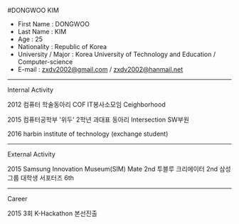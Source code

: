 #DONGWOO KIM
 - First Name : DONGWOO
 - Last Name : KIM
 - Age : 25
 - Nationality : Republic of Korea
 - University / Major : Korea University of Technology and Education / Computer-science
 - E-mail : zxdv2002@gmail.com / zxdv2002@hanmail.net

----------------------------------------------------------------------------------------------------------------------------------

Internal Activity

2012
컴퓨터 학술동아리 COF
IT봉사소모임 Ceighborhood

2015 
컴퓨터공학부 '위두' 2학년 과대표
동아리 Intersection SW부원

2016
harbin institute of technology (exchange student)

----------------------------------------------------------------------------------------------------------------------------------

External Activity

2015
Samsung Innovation Museum(SIM) Mate 2nd
투블루 크리에이터 2nd
삼성그룹 대학생 서포터즈 6th

----------------------------------------------------------------------------------------------------------------------------------

Career

2015
3회 K-Hackathon 본선진출
